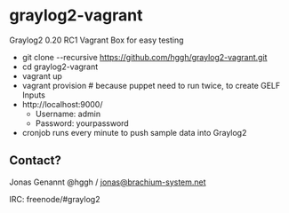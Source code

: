 graylog2-vagrant
================

Graylog2 0.20 RC1 Vagrant Box for easy testing

 * git clone --recursive https://github.com/hggh/graylog2-vagrant.git
 * cd graylog2-vagrant
 * vagrant up
 * vagrant provision # because puppet need to run twice, to create GELF Inputs
 * http://localhost:9000/
   * Username: admin
   * Password: yourpassword
 * cronjob runs every minute to push sample data into Graylog2

Contact?
--------------

Jonas Genannt @hggh / jonas@brachium-system.net

IRC:
freenode/#graylog2
